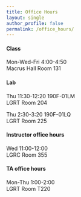```yaml
---
title: Office Hours
layout: single
author_profile: false
permalink: /office_hours/
---
```


#### Class

Mon-Wed-Fri 4:00-4:50  
Macrus Hall Room 131 

#### Lab

Thu 11:30-12:20 190F-01LM  
LGRT Room 204  
   
Thu 2:30-3:20 190F-01LQ  
LGRT Room 225

#### Instructor office hours
  
Wed 11:00-12:00  
LGRC Room 355

#### TA office hours

Mon-Thu 1:00-2:00  
LGRT Room T220
